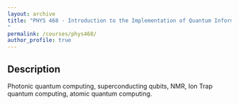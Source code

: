 ```yaml
---
layout: archive
title: "PHYS 468 - Introduction to the Implementation of Quantum Information Processing
"
permalink: /courses/phys468/
author_profile: true
---
```


## Description

Photonic quantum computing, superconducting qubits, NMR, Ion Trap quantum computing, atomic quantum computing.